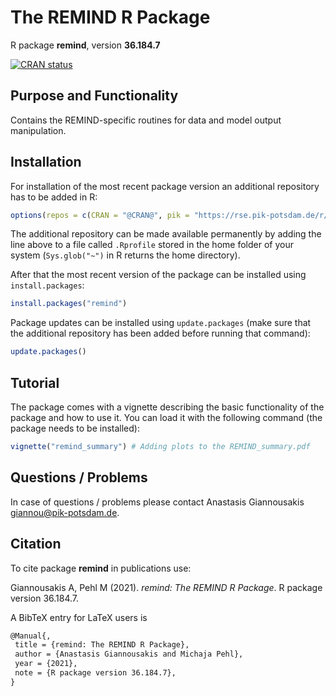 # The REMIND R Package

R package **remind**, version **36.184.7**

[![CRAN status](https://www.r-pkg.org/badges/version/remind)](https://cran.r-project.org/package=remind)    

## Purpose and Functionality

Contains the REMIND-specific routines for data and model output manipulation.


## Installation

For installation of the most recent package version an additional repository has to be added in R:

```r
options(repos = c(CRAN = "@CRAN@", pik = "https://rse.pik-potsdam.de/r/packages"))
```
The additional repository can be made available permanently by adding the line above to a file called `.Rprofile` stored in the home folder of your system (`Sys.glob("~")` in R returns the home directory).

After that the most recent version of the package can be installed using `install.packages`:

```r 
install.packages("remind")
```

Package updates can be installed using `update.packages` (make sure that the additional repository has been added before running that command):

```r 
update.packages()
```

## Tutorial

The package comes with a vignette describing the basic functionality of the package and how to use it. You can load it with the following command (the package needs to be installed):

```r
vignette("remind_summary") # Adding plots to the REMIND_summary.pdf
```

## Questions / Problems

In case of questions / problems please contact Anastasis Giannousakis <giannou@pik-potsdam.de>.

## Citation

To cite package **remind** in publications use:

Giannousakis A, Pehl M (2021). _remind: The REMIND R Package_. R
package version 36.184.7.

A BibTeX entry for LaTeX users is

 ```latex
@Manual{,
  title = {remind: The REMIND R Package},
  author = {Anastasis Giannousakis and Michaja Pehl},
  year = {2021},
  note = {R package version 36.184.7},
}
```

